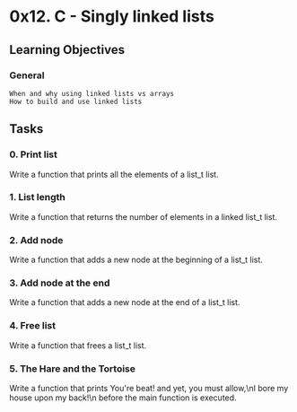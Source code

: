 # 0x12. C - Singly linked lists

## Learning Objectives

### General
	When and why using linked lists vs arrays
	How to build and use linked lists

## Tasks

### 0. Print list
Write a function that prints all the elements of a list_t list.

### 1. List length
Write a function that returns the number of elements in a linked list_t list.

### 2. Add node
Write a function that adds a new node at the beginning of a list_t list.

### 3. Add node at the end
Write a function that adds a new node at the end of a list_t list.

### 4. Free list
Write a function that frees a list_t list.

### 5. The Hare and the Tortoise
Write a function that prints You're beat! and yet, you must allow,\nI bore my house upon my back!\n before the main function is executed.
